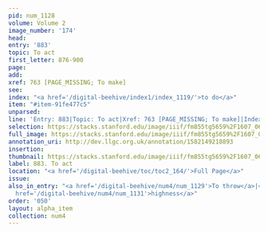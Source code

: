 ```yaml
---
pid: num_1128
volume: Volume 2
image_number: '174'
head: 
entry: '883'
topic: To act
first_letter: 876-900
page: 
add: 
xref: 763 [PAGE_MISSING; To make]
see: 
index: "<a href='/digital-beehive/index1/index_1119/'>to do</a>"
item: "#item-91fe477c5"
unparsed: 
line: 'Entry: 883|Topic: To act|Xref: 763 [PAGE_MISSING; To make]|Index: to do|#item-91fe477c5'
selection: https://stacks.stanford.edu/image/iiif/fm855tg5659%2F1607_0641/916,2288,2767,321/full/0/default.jpg
full_image: https://stacks.stanford.edu/image/iiif/fm855tg5659%2F1607_0641/full/full/0/default.jpg
annotation_uri: http://dev.llgc.org.uk/annotation/1582149218893
insertion: 
thumbnail: https://stacks.stanford.edu/image/iiif/fm855tg5659%2F1607_0641/916,2288,600,180/250,/0/default.jpg
label: 883. To act
location: "<a href='/digital-beehive/toc/toc2_164/'>Full Page</a>"
issue: 
also_in_entry: "<a href='/digital-beehive/num4/num_1129'>To throw</a>|<a href='/digital-beehive/num4/num_1130'>Boord</a>|<a
  href='/digital-beehive/num4/num_1131'>highness</a>"
order: '050'
layout: alpha_item
collection: num4
---
```

